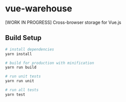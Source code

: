 # vue-warehouse

[WORK IN PROGRESS] Cross-browser storage for Vue.js

## Build Setup

``` bash
# install dependencies
yarn install

# build for production with minification
yarn run build

# run unit tests
yarn run unit

# run all tests
yarn test
```
